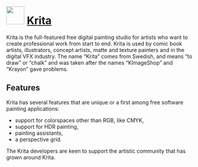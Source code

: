 # <img src="https://cdn.jsdelivr.net/gh/chocolatey/chocolatey-coreteampackages@a23613fa38ece047b7d7a943e6f141e4aa1ef1e3/icons/krita.svg" width="48" height="48"/> [Krita](https://chocolatey.org/packages/krita)

Krita is the full-featured free digital painting studio for artists who want to create professional work from start to end. Krita is used by comic book artists, illustrators, concept artists, matte and texture painters and in the digital VFX industry. The name “Krita” comes from Swedish, and means “to draw” or “chalk” and was taken after the names “KImageShop” and “Krayon” gave problems.

## Features

Krita has several features that are unique or a first among free software painting applications: 

* support for colorspaces other than RGB, like CMYK,
* support for HDR painting,
* painting assistants,
* a perspective grid.

The Krita developers are keen to support the artistic community that has grown around Krita.

